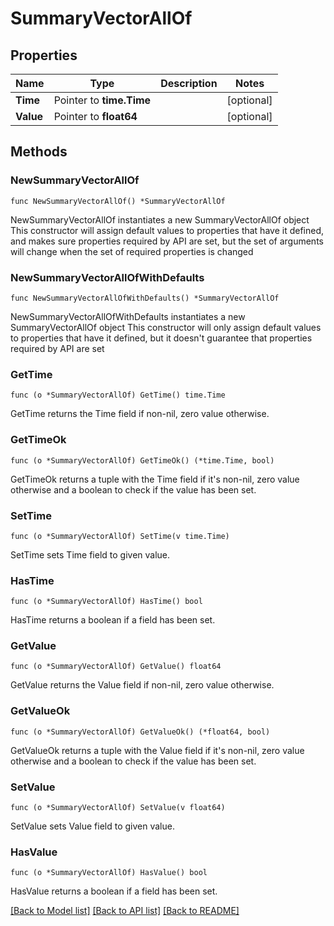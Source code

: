 # SummaryVectorAllOf

## Properties

Name | Type | Description | Notes
------------ | ------------- | ------------- | -------------
**Time** | Pointer to **time.Time** |  | [optional] 
**Value** | Pointer to **float64** |  | [optional] 

## Methods

### NewSummaryVectorAllOf

`func NewSummaryVectorAllOf() *SummaryVectorAllOf`

NewSummaryVectorAllOf instantiates a new SummaryVectorAllOf object
This constructor will assign default values to properties that have it defined,
and makes sure properties required by API are set, but the set of arguments
will change when the set of required properties is changed

### NewSummaryVectorAllOfWithDefaults

`func NewSummaryVectorAllOfWithDefaults() *SummaryVectorAllOf`

NewSummaryVectorAllOfWithDefaults instantiates a new SummaryVectorAllOf object
This constructor will only assign default values to properties that have it defined,
but it doesn't guarantee that properties required by API are set

### GetTime

`func (o *SummaryVectorAllOf) GetTime() time.Time`

GetTime returns the Time field if non-nil, zero value otherwise.

### GetTimeOk

`func (o *SummaryVectorAllOf) GetTimeOk() (*time.Time, bool)`

GetTimeOk returns a tuple with the Time field if it's non-nil, zero value otherwise
and a boolean to check if the value has been set.

### SetTime

`func (o *SummaryVectorAllOf) SetTime(v time.Time)`

SetTime sets Time field to given value.

### HasTime

`func (o *SummaryVectorAllOf) HasTime() bool`

HasTime returns a boolean if a field has been set.

### GetValue

`func (o *SummaryVectorAllOf) GetValue() float64`

GetValue returns the Value field if non-nil, zero value otherwise.

### GetValueOk

`func (o *SummaryVectorAllOf) GetValueOk() (*float64, bool)`

GetValueOk returns a tuple with the Value field if it's non-nil, zero value otherwise
and a boolean to check if the value has been set.

### SetValue

`func (o *SummaryVectorAllOf) SetValue(v float64)`

SetValue sets Value field to given value.

### HasValue

`func (o *SummaryVectorAllOf) HasValue() bool`

HasValue returns a boolean if a field has been set.


[[Back to Model list]](../README.md#documentation-for-models) [[Back to API list]](../README.md#documentation-for-api-endpoints) [[Back to README]](../README.md)


